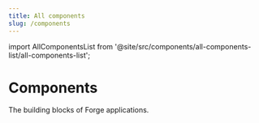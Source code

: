 ```yaml
---
title: All components
slug: /components
---
```


import AllComponentsList from '@site/src/components/all-components-list/all-components-list';

# Components

The building blocks of Forge applications.

<AllComponentsList />
